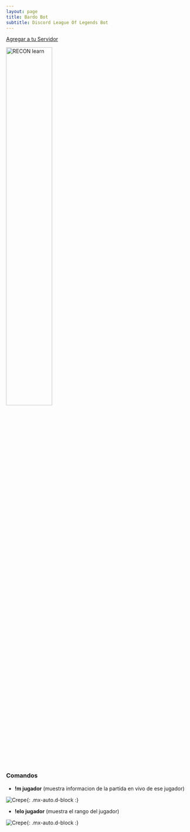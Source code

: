 ```yaml
---
layout: page
title: Bardo Bot
subtitle: Discord League Of Legends Bot
---
```


 [Agregar a tu Servidor]()


<div class="list-circles">
<a href="https://discord.com/oauth2/authorize?client_id=692202081150304328&permissions=8&scope=bot"><img src="https://iili.io/dMbIqJ.png" margin: 0 auto alt="RECON learn" width="50%"></a>
</div>


### Comandos

- **!m jugador** (muestra informacion de la partida en vivo de ese jugador)

![Crepe](https://iili.io/dMDgDX.png){: .mx-auto.d-block :}

- **!elo jugador** (muestra el rango del jugador)

![Crepe](https://iili.io/dMDUNt.png){: .mx-auto.d-block :}



